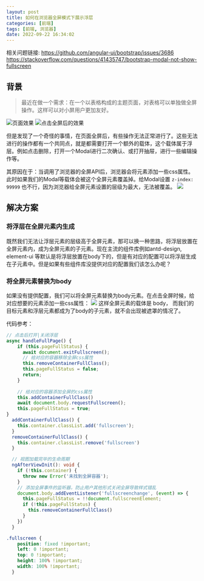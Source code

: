```yaml
---
layout: post
title: 如何在浏览器全屏模式下展示浮层
categories: [前端]
tags: [前端, 浏览器]
date: 2022-09-22 16:34:02
---
```

相关问题链接:
https://github.com/angular-ui/bootstrap/issues/3686
https://stackoverflow.com/questions/41435747/bootstrap-modal-not-show-fullscreen

## 背景
> 最近在做一个需求：在一个以表格构成的主题页面，对表格可以单独做全屏操作。这样可以对小屏用户更加友好。
<!--more-->

![页面效果](https://cdn.jsdelivr.net/gh/sultan-young/picture-bed/assets/20220922160408.png)
![点击全屏后的效果](https://cdn.jsdelivr.net/gh/sultan-young/picture-bed/assets/20220922160634.png)

但是发现了一个奇怪的事情，在页面全屏后，有些操作无法正常进行了。这些无法进行的操作都有一个共同点，就是都需要打开一个额外的载体，这个载体属于浮层。例如点击删除，打开一个Modal进行二次确认、或打开抽屉，进行一些编辑操作等。

其原因在于：当调用了浏览器的全屏API后，浏览器会将元素添加一些css属性。此时如果我们的Modal等载体会被这个全屏元素覆盖掉。给Modal设置 `z-index: 99999` 也不行，因为浏览器给全屏元素设置的层级为最大，无法被覆盖。
![](https://cdn.jsdelivr.net/gh/sultan-young/picture-bed/assets/20220922161103.png)

## 解决方案
### 将浮层在全屏元素内生成
既然我们无法让浮层元素的层级高于全屏元素，那可以换一种思路，将浮层放置在全屏元素内，成为全屏元素的子元素。现在主流的组件库例如antd-design, element-ui 等默认是将浮层放置在body下的，但是有对应的配置可以将浮层生成在子元素中。但是如果有些组件库没提供对应的配置我们该怎么办呢？

### 将全屏元素替换为body
如果没有提供配置，我们可以将全屏元素替换为body元素。在点击全屏时候，给对应想要的元素添加一些css属性：
![](https://cdn.jsdelivr.net/gh/sultan-young/picture-bed/assets/20220922162114.png)
这样全屏元素的载体是 body， 而我们的目标元素和浮层元素都成为了body的子元素，就不会出现被遮罩的情况了。

代码参考：
``` ts 
// 点击后打开|关闭浮层
async handleFullPage() {
    if (this.pageFullStatus) {
      await document.exitFullscreen();
      // 给对应的容器移除全屏css属性
      this.removeContainerFullClass();
      this.pageFullStatus = false;
      return;
    }
    
    // 给对应的容器添加全屏的css属性
    this.addContainerFullClass()
    await document.body.requestFullscreen();
    this.pageFullStatus = true;
}
  addContainerFullClass() {
    this.container.classList.add('fullscreen');
  }
  removeContainerFullClass() {
    this.container.classList.remove('fullscreen')
  }

  // 视图加载完毕的生命周期
  ngAfterViewInit(): void {
    if (!this.container) {
      throw new Error('未找到全屏容器');
    }
    // 添加全屏事件的监听器，防止用户其他形式关闭全屏导致样式错乱
    document.body.addEventListener('fullscreenchange', (event) => {
      this.pageFullStatus = !!document.fullscreenElement;
      if (!this.pageFullStatus) {
        this.removeContainerFullClass()
      }
    })
  }
```

```css
.fullscreen {
    position: fixed !important;
    left: 0 !important;
    top: 0 !important;
    height: 100% !important;
    width: 100% !important;
  }
```